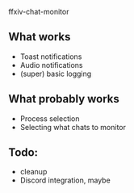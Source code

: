 ffxiv-chat-monitor

## What works
* Toast notifications
* Audio notifications
* (super) basic logging

## What probably works
* Process selection
* Selecting what chats to monitor

## Todo:
* cleanup
* Discord integration, maybe
